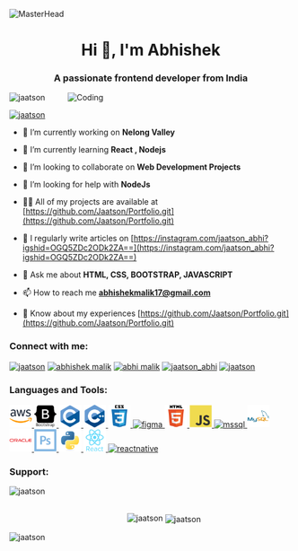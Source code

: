 ![MasterHead](https://camo.githubusercontent.com/754dbf2e365fea5318616ed8ff17144ad564ddd1c1e04e6991fa691336aac854/68747470733a2f2f6769746875622e626c6f672f77702d636f6e74656e742f75706c6f6164732f323032302f31322f3130323339333331302d30373437386238302d336638642d313165622d383465622d3339326435353565626432392e706e673f726573697a653d31323030253243363330)

<h1 align="center">Hi 👋, I'm Abhishek</h1>
<h3 align="center">A passionate frontend developer from India</h3>

<img align="right" alt="Coding" width="400" src="https://media.tenor.com/OcYSxPfduEMAAAAj/hacker-friend.gif">

<p align="left"> <img src="https://komarev.com/ghpvc/?username=jaatson&label=Profile%20views&color=0e75b6&style=flat" alt="jaatson" /> </p>

<p align="left"> <a href="https://twitter.com/jaatson" target="blank"><img src="https://img.shields.io/twitter/follow/jaatson?logo=twitter&style=for-the-badge" alt="jaatson" /></a> </p>

- 🔭 I’m currently working on **Nelong Valley**

- 🌱 I’m currently learning **React , Nodejs**

- 👯 I’m looking to collaborate on **Web Development Projects**

- 🤝 I’m looking for help with **NodeJs**

- 👨‍💻 All of my projects are available at [https://github.com/Jaatson/Portfolio.git](https://github.com/Jaatson/Portfolio.git)

- 📝 I regularly write articles on [https://instagram.com/jaatson_abhi?igshid=OGQ5ZDc2ODk2ZA==](https://instagram.com/jaatson_abhi?igshid=OGQ5ZDc2ODk2ZA==)

- 💬 Ask me about **HTML, CSS, BOOTSTRAP, JAVASCRIPT**

- 📫 How to reach me **abhishekmalik17@gmail.com**

- 📄 Know about my experiences [https://github.com/Jaatson/Portfolio.git](https://github.com/Jaatson/Portfolio.git)

<h3 align="left">Connect with me:</h3>
<p align="left">
<a href="https://twitter.com/jaatson" target="blank"><img align="center" src="https://raw.githubusercontent.com/rahuldkjain/github-profile-readme-generator/master/src/images/icons/Social/twitter.svg" alt="jaatson" height="30" width="40" /></a>
<a href="https://linkedin.com/in/abhishek malik" target="blank"><img align="center" src="https://raw.githubusercontent.com/rahuldkjain/github-profile-readme-generator/master/src/images/icons/Social/linked-in-alt.svg" alt="abhishek malik" height="30" width="40" /></a>
<a href="https://fb.com/abhi malik" target="blank"><img align="center" src="https://raw.githubusercontent.com/rahuldkjain/github-profile-readme-generator/master/src/images/icons/Social/facebook.svg" alt="abhi malik" height="30" width="40" /></a>
<a href="https://instagram.com/jaatson_abhi" target="blank"><img align="center" src="https://raw.githubusercontent.com/rahuldkjain/github-profile-readme-generator/master/src/images/icons/Social/instagram.svg" alt="jaatson_abhi" height="30" width="40" /></a>
<a href="https://www.youtube.com/c/jaatson" target="blank"><img align="center" src="https://raw.githubusercontent.com/rahuldkjain/github-profile-readme-generator/master/src/images/icons/Social/youtube.svg" alt="jaatson" height="30" width="40" /></a>
</p>

<h3 align="left">Languages and Tools:</h3>
<p align="left"> <a href="https://aws.amazon.com" target="_blank" rel="noreferrer"> <img src="https://raw.githubusercontent.com/devicons/devicon/master/icons/amazonwebservices/amazonwebservices-original-wordmark.svg" alt="aws" width="40" height="40"/> </a> <a href="https://getbootstrap.com" target="_blank" rel="noreferrer"> <img src="https://raw.githubusercontent.com/devicons/devicon/master/icons/bootstrap/bootstrap-plain-wordmark.svg" alt="bootstrap" width="40" height="40"/> </a> <a href="https://www.cprogramming.com/" target="_blank" rel="noreferrer"> <img src="https://raw.githubusercontent.com/devicons/devicon/master/icons/c/c-original.svg" alt="c" width="40" height="40"/> </a> <a href="https://www.w3schools.com/cpp/" target="_blank" rel="noreferrer"> <img src="https://raw.githubusercontent.com/devicons/devicon/master/icons/cplusplus/cplusplus-original.svg" alt="cplusplus" width="40" height="40"/> </a> <a href="https://www.w3schools.com/css/" target="_blank" rel="noreferrer"> <img src="https://raw.githubusercontent.com/devicons/devicon/master/icons/css3/css3-original-wordmark.svg" alt="css3" width="40" height="40"/> </a> <a href="https://www.figma.com/" target="_blank" rel="noreferrer"> <img src="https://www.vectorlogo.zone/logos/figma/figma-icon.svg" alt="figma" width="40" height="40"/> </a> <a href="https://www.w3.org/html/" target="_blank" rel="noreferrer"> <img src="https://raw.githubusercontent.com/devicons/devicon/master/icons/html5/html5-original-wordmark.svg" alt="html5" width="40" height="40"/> </a> <a href="https://developer.mozilla.org/en-US/docs/Web/JavaScript" target="_blank" rel="noreferrer"> <img src="https://raw.githubusercontent.com/devicons/devicon/master/icons/javascript/javascript-original.svg" alt="javascript" width="40" height="40"/> </a> <a href="https://www.microsoft.com/en-us/sql-server" target="_blank" rel="noreferrer"> <img src="https://www.svgrepo.com/show/303229/microsoft-sql-server-logo.svg" alt="mssql" width="40" height="40"/> </a> <a href="https://www.mysql.com/" target="_blank" rel="noreferrer"> <img src="https://raw.githubusercontent.com/devicons/devicon/master/icons/mysql/mysql-original-wordmark.svg" alt="mysql" width="40" height="40"/> </a> <a href="https://www.oracle.com/" target="_blank" rel="noreferrer"> <img src="https://raw.githubusercontent.com/devicons/devicon/master/icons/oracle/oracle-original.svg" alt="oracle" width="40" height="40"/> </a> <a href="https://www.photoshop.com/en" target="_blank" rel="noreferrer"> <img src="https://raw.githubusercontent.com/devicons/devicon/master/icons/photoshop/photoshop-line.svg" alt="photoshop" width="40" height="40"/> </a> <a href="https://www.python.org" target="_blank" rel="noreferrer"> <img src="https://raw.githubusercontent.com/devicons/devicon/master/icons/python/python-original.svg" alt="python" width="40" height="40"/> </a> <a href="https://reactjs.org/" target="_blank" rel="noreferrer"> <img src="https://raw.githubusercontent.com/devicons/devicon/master/icons/react/react-original-wordmark.svg" alt="react" width="40" height="40"/> </a> <a href="https://reactnative.dev/" target="_blank" rel="noreferrer"> <img src="https://reactnative.dev/img/header_logo.svg" alt="reactnative" width="40" height="40"/> </a> </p>

<h3 align="left">Support:</h3>
<p><a href="https://www.buymeacoffee.com/jaatson"> <img align="left" src="https://cdn.buymeacoffee.com/buttons/v2/default-yellow.png" height="50" width="210" alt="jaatson" /></a></p><br><br>

<p><img align="left" src="https://github-readme-stats.vercel.app/api/top-langs?username=jaatson&show_icons=true&locale=en&layout=compact" alt="jaatson" /></p>

<p>&nbsp;<img align="center" src="https://github-readme-stats.vercel.app/api?username=jaatson&show_icons=true&locale=en" alt="jaatson" /></p>

<p><img align="center" src="https://github-readme-streak-stats.herokuapp.com/?user=jaatson&" alt="jaatson" /></p>
